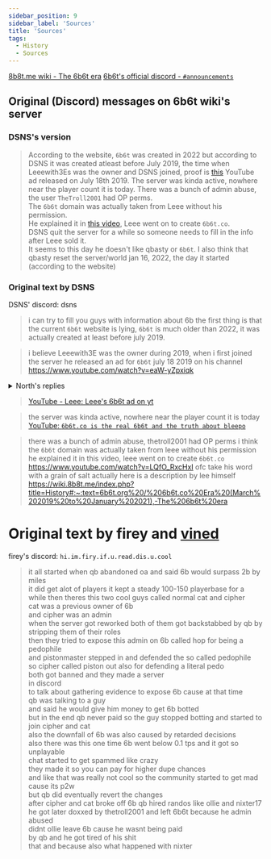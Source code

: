 ```yaml
---
sidebar_position: 9
sidebar_label: 'Sources'
title: 'Sources'
tags:
  - History
  - Sources
---
```


[8b8t.me wiki - The 6b6t era](https://wiki.8b8t.me/index.php?title=History#:~:text=6b6t.org%20/%206b6t.co%20Era%20(March%202019%20to%20January%202021),-The%206b6t%20era)
[6b6t's official discord - `#announcements`](https://discord.gg/GshRyVC4Qs)

## Original (Discord) messages on 6b6t wiki's server
### DSNS's version
>According to the website, `6b6t` was created in 2022 but according to DSNS it was created atleast before July 2019, the time when Leeewith3Es was the owner and DSNS joined, proof is [this](https://www.youtube.com/watch?v=eaW-yZpxiqk) YouTube ad released on July 18th 2019. The server was kinda active, nowhere near the player count it is today.  There was a bunch of admin abuse, the user `TheTroll2001` had OP perms.  
>The `6b6t` domain was actually taken from Leee without his permission.  
>He explained it in [this video](https://www.youtube.com/watch?v=LQfO_RxcHxI), Leee went on to create `6b6t.co`.  
>DSNS quit the server for a while so someone needs to fill in the info after Leee sold it.  
>It seems to this day he doesn't like qbasty or `6b6t`.
>I also think that qbasty reset the server/world jan 16, 2022, the day it started (according to the website)
>

### Original text by DSNS
DSNS' discord: dsns
>i can try to fill you guys with information about 6b
>the first thing is that the current `6b6t` website is lying, `6b6t` is much older than 2022, it was actually created at least before july 2019.
>

>i believe Leeewith3E was the owner during 2019, when i first joined the server
>he released an ad for `6b6t` july 18 2019 on his channel https://www.youtube.com/watch?v=eaW-yZpxiqk
>

<details>
<summary>North's replies</summary>

These are replies to the above message

- <ins>North</ins>: leee made the server because someone else bought 0b0t after the domain expired, after that it was passed to bleepo in 2020
- <ins>DSNS</ins>: yea the wiki post i linked has pretty much everything
- <ins>North</ins>: oldfag had stuff to do with 6b as well https://oldfagdotorg.fandom.com/wiki/6b6t.org
- <ins>North</ins>: I think I still have a world download of spawn from 2020 6b

</details>

>[YouTube - Leee: Leee's 6b6t ad on yt](https://youtu.be/_-GOP7CzC3Q)
>

>the server was kinda active, nowhere near the player count it is today  
>[YouTube: `6b6t.co is the real 6b6t and the truth about bleepo`](https://youtu.be/p-SY7RqKGnQ)
>

>there was a bunch of admin abuse, thetroll2001 had OP perms
>i think the `6b6t` domain was actually taken from leee without his permission 
>he explained it in this video, leee went on to create `6b6t.co` https://www.youtube.com/watch?v=LQfO_RxcHxI
>ofc take his word with a grain of salt
>actually here is a description by lee himself https://wiki.8b8t.me/index.php?title=History#:~:text=6b6t.org%20/%206b6t.co%20Era%20(March%202019%20to%20January%202021),-The%206b6t%20era  
>

# Original text by firey and [vined](../Players/vined.md)
firey's discord: `hi.im.firy.if.u.read.dis.u.cool`

>it all started when qb abandoned oa and said 6b would surpass 2b by miles  
>it did get alot of players it kept a steady 100-150 playerbase for a while then theres this two cool guys called normal cat and cipher  
>cat was a previous owner of 6b  
>and cipher was an admin  
>when the server got reworked both of them got backstabbed by qb by stripping them of their roles  
>then they tried to expose this admin on 6b called hop for being a pedophile  
>and pistonmaster stepped in and defended the so called pedophile  
>so cipher called piston out also for defending a literal pedo  
>both got banned and they made a server  
>in discord  
>to talk about gathering evidence to expose 6b cause at that time  
>qb was talking to a guy  
>and said he would give him money to get 6b botted  
>but in the end qb never paid so the guy stopped botting and started to join cipher and cat  
>also the downfall of 6b was also caused by retarded decisions  
>also there was this one time 6b went below 0.1 tps and it got so unplayable  
>chat started to get spammed like crazy  
>they made it so you can pay for higher dupe chances  
>and like that was really not cool so the community started to get mad cause its p2w  
>but qb did eventually revert the changes  
>after cipher and cat broke off 6b qb hired randos like ollie and nixter17  
>he got later doxxed by thetroll2001  and left 6b6t because he admin abused   
>didnt ollie leave 6b cause he wasnt being paid  
>by qb and he got tired of his shit  
>that and because also what happened with nixter  
>